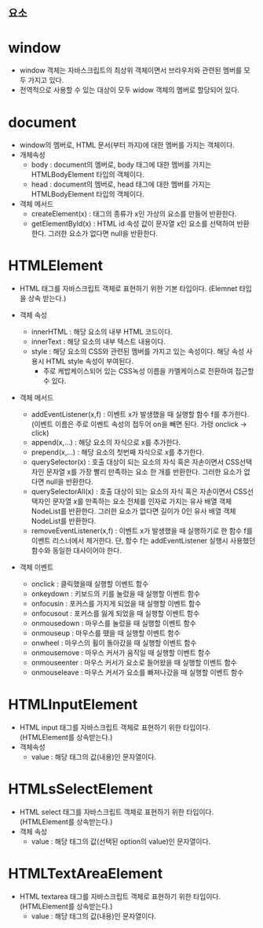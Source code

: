 ## 요소
# window
- window 객체는 자바스크립트의 최상위 객체이면서 브라우저와 관련된 멤버를 모두 가지고 있다.
- 전역적으로 사용할 수 있는 대상이 모두 widow 객체의 멤버로 할당되어 있다.

# document
- window의 멤버로, HTML 문서(<html>부터 </html>까지)에 대한 멤버를 가지는 객체이다.
- 개체속성
  - body : document의 멤버로, body 태그에 대한 멤버를 가지는 HTMLBodyElement 타입의 객체이다.
  - head : document의 멤버로, head 태그에 대한 멤버를 가지는 HTMLBodyElement 타입의 객체이다.
- 객체 메서드
  - createElement(x) : 태그의 종류가 x인 가상의 요소를 만들어 반환한다.
  - getElementById(x) : HTML id 속성 값이 문자열 x인 요소를 선택하여 반환한다. 그러한 요소가 없다면 null을 반환한다.
# HTMLElement
- HTML 태그를 자바스크립트 객체로 표현하기 위한 기본 타입이다. (Elemnet 타입을 상속 받는다.)
- 객체 속성
  - innerHTML : 해당 요소의 내부 HTML 코드이다.
  - innerText : 해당 요소의 내부 텍스트 내용이다.
  - style : 해당 요소의 CSS와 관련된 멤버를 가지고 있는 속성이다. 해당 속성 사용시 HTML style 속성이 부여된다.
    - 주로 케밥케이스되어 있는 CSS녹성 이름을 카멜케이스로 전환하여 접근할 수 있다.

- 객체 메서드
  - addEventListener(x,f) : 이벤트 x가 발생했을 때 실행할 함수 f를 추가한다.(이벤트 이름은 주로 이벤트 속성의 접두어 on을 빼면 된다. 가령 onclick -> click)
  - append(x,...) : 해당 요소의 자식으로 x를 추가한다.
  - prepend(x,...) : 해당 요소의 첫번째 자식으로 x를 추가한다.
  - querySelector(x) : 호출 대상이 되는 요소의 자식 혹은 자손이면서 CSS선택자인 문자열 x를 가장 빨리 만족하는 요소 한 개를 반환한다. 그러한 요소가 없다면 null을 반환한다.
  - querySelectorAll(x) : 호출 대상이 되는 요소의 자식 혹은 자손이면서 CSS선택자인 문자열 x를 만족하는 요소 전체를 인자로 가지는 유사 배열 객체 NodeList를 반환한다. 그러한 요소가 없다면 길이가 0인 유사 배열 객체 NodeList를 반환한다.
  - removeEventListener(x,f) : 이벤트 x가 발생했을 때 실행하기로 한 함수 f를 이벤트 리스너에서 제거한다. 단, 함수 f는 addEventListener 실행시 사용했던 함수와 동일한 대사이어야 한다.
- 객체 이벤트
  - onclick : 클릭했을때 실행할 이벤트 함수
  - onkeydown : 키보드의 키를 눌렀을 때 실행할 이벤트 함수
  - onfocusin :  포커스를 가지게 되었을 때 실행할 이벤트 함수
  - onfocusout : 포커스를 잃게 되었을 때 실행할 이벤트 함수
  - onmousedown : 마우스를 눌렀을 때 실행할 이벤트 함수
  - onmouseup : 마우스를 뗐을 때 실행할 이벤트 함수
  - onwheel : 마우스의 휠이 돌아갔을 때 실행할 이벤트 함수
  - onmousemove : 마우스 커서가 움직일 때 실행할 이벤트 함수
  - onmouseenter : 마우스 커서가 요소로 들어왔을 때 실행할 이벤트 함수
  - onmouseleave : 마우스 커서가 요소를 빠져나갔을 때 실행할 이벤트 함수

# HTMLInputElement
- HTML input 태그를 자바스크립트 객체로 표현하기 위한 타입이다. (HTMLElement를 상속받는다.)
- 객체속성
  - value : 해당 태그의 값(내용)인 문자열이다.
# HTMLsSelectElement
- HTML select 태그를 자바스크립트 객체로 표현하기 위한 타입이다. (HTMLElement를 상속받는다.)
- 객체 속성
  - value : 해당 태그의 값(선택된 option의 value)인 문자열이다.
# HTMLTextAreaElement
- HTML textarea 태그를 자바스크립트 객체로 표현하기 위한 타입이다. (HTMLElement를 상속받는다.)
  - value : 해당 태그의 값(내용)인 문자열이다.
